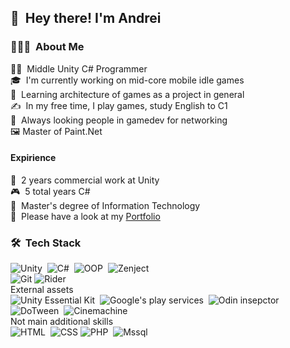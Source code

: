 ## 👋 &nbsp;Hey there! I'm Andrei

### 👨🏻‍💻 &nbsp;About Me

🧑‍💻 &nbsp;Middle Unity С# Programmer\
🎓 &nbsp;I'm currently working on mid-core mobile idle games\
🌱 &nbsp;Learning architecture of games as a project in general\
✍️ &nbsp;In my free time, I play games, study English to C1\
💬 &nbsp;Always looking people in gamedev for networking\
🖼️ Master of Paint.Net

#### Expirience
👴 &nbsp;2 years commercial work at Unity\
🎮 &nbsp;5 total years C#\
💬 &nbsp;Master's degree of Information Technology\
📄 &nbsp;Please have a look at my [Portfolio](https://mega.nz/file/wMVSSb6D#FXHTYIViDNLKWvvQ1hP0gv9F0FR7zBPMR86Z14Rb5IE)

### 🛠 &nbsp;Tech Stack

![Unity](https://img.shields.io/badge/-Unity-333333?style=flat&logo=Unity)&nbsp;
![C#](https://img.shields.io/badge/-Csharp-16188F?style=flat&logo=Csharp)&nbsp;
![OOP](https://img.shields.io/badge/-OOP-96488F?style=flat&)&nbsp;
![Zenject](https://img.shields.io/badge/-Zenject-74B21A?style=flat&logo=zenject)\
![Git](https://img.shields.io/badge/-Git-333333?style=flat&logo=git)
![Rider](https://img.shields.io/badge/-Rider-333333?style=flat&logo=Rider)&nbsp;\
External assets\
![Unity Essential Kit](https://img.shields.io/badge/-Unity_Essential_Kit-333333?style=flat)&nbsp;
![Google's play services](https://img.shields.io/badge/-Google's_play_services-333333?style=flat)&nbsp;
![Odin insepctor](https://img.shields.io/badge/-Odin_insepctor-333333?style=flat&)&nbsp;
![DoTween](https://img.shields.io/badge/-DoTween-333333?style=flat)&nbsp;
![Cinemachine](https://img.shields.io/badge/-Cinemachine-AD1010?style=flat&logo=Cinemachine)\
Not main additional skills\
![HTML](https://img.shields.io/badge/-HTML-333333?style=flat&logo=HTML5)&nbsp;
![CSS](https://img.shields.io/badge/-CSS-333333?style=flat&logo=CSS3&logoColor=1572B6)
![PHP](https://img.shields.io/badge/-PHP-333333?style=flat&logo=PHP)&nbsp;
![Mssql](https://img.shields.io/badge/-Mssql-333333?style=flat&logo=CSS3&logoColor=1572B6)

##
